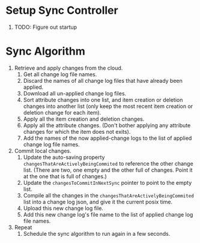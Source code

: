 # Setup Sync Controller
 1. TODO: Figure out startup

# Sync Algorithm
 1. Retrieve and apply changes from the cloud.
    1. Get all change log file names.
    2. Discard the names of all change log files that have already been applied.
    3. Download all un-applied change log files.
    4. Sort attribute changes into one list, and item creation or deletion changes into another list (only keep the most recent item creation or deletion change for each item).
    5. Apply all the item creation and deletion changes.
    6. Apply all the attribute changes. (Don't bother applying any attribute changes for which the item does not exits).
    7. Add the names of the now applied-change logs to the list of applied change log file names.
 2. Commit local changes.
    1. Update the auto-saving property `changesThatAreActivelyBeingCommited` to reference the other change list. (There are two, one empty and the other full of changes. Point it at the one that is full of changes.)
    1. Update the `changesToCommitInNextSync` pointer to point to the empty list.
    2. Compile all the changes in the `changesThatAreActivelyBeingCommited` list into a change log json, and give it the current posix time.
    3. Upload this new change log file.
    4. Add this new change log's file name to the list of applied change log file names.
 5. Repeat
    1. Schedule the sync algorithm to run again in a few seconds.
